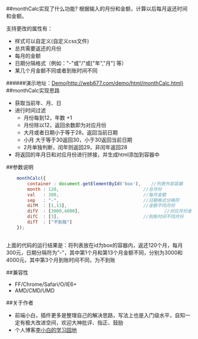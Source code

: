 
##monthCalc实现了什么功能?
根据输入的月份和金额，计算以后每月返还时间和金额。

支持更改的属性有：

* 样式可以自定义(自定义css文件)
* 总共需要返还的月份
* 每月的金额
* 日期分隔格式（例如："-"或"/"或["年","月"] 等）
* 某几个月金额不同或者到账时间不同

######演示地址：[Demo(http://web677.com/demo/html/monthCalc.html)](http://web677.com/demo/html/monthCalc.html)
##monthCalc实现思路
* 获取当前年、月、日
* 进行时间过滤
     * 月份每到12，年数 +1
     * 月份除以12，返回余数即为对应月份
     * 大月或者日期小于等于28，返回当前日期 
     * 小月 大于等于30返回30，小于30返回当前日期
     * 2月单独判断，闰年则返回29，非闰年返回28
* 将返回的年月日和对应月份进行拼接，并生成html添加到容器中

##参数说明
```javascript
    monthCalc({
    	container : document.getElementById('box'),    //列表外层容器
		month : 120,								//总月份
		val   : 300,								//每月金额
		sep   : "-",								//日期格式分隔符
		difM  : [1,13],								//金额不同月份
		difV  : [3000,4000],								//对应月份金额
		difC  : [3],								//到账时间不同月份
		difT  : ["不到账"]	
	});
    
```
上面的代码的运行结果是：将列表放在id为box的容器内，返还120个月，每月300元，日期分隔符为"-"，其中第1个月和第13个月金额不同，分别为3000和4000元，其中第3个月到账时间不同，为不到账

##兼容性

* FF/Chrome/Safari/O/IE6+
* AMD/CMD/UMD

##关于作者
* 前端小白，插件更多是整理自己的解决思路，写法上也是入门级水平，自知一定有极大改进空间，欢迎大神批评、指正、鼓励
* 个人博客[李小白的学习园地](http://www.web677.com/)
